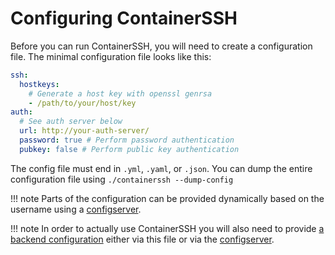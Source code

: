 <h1>Configuring ContainerSSH</h1>

Before you can run ContainerSSH, you will need to create a configuration file. The minimal configuration file looks like this:

```yaml
ssh:
  hostkeys:
    # Generate a host key with openssl genrsa
    - /path/to/your/host/key
auth:
  # See auth server below
  url: http://your-auth-server/
  password: true # Perform password authentication
  pubkey: false # Perform public key authentication
```

The config file must end in `.yml`, `.yaml`, or `.json`. You can dump the entire configuration file using
`./containerssh --dump-config`

!!! note
    Parts of the configuration can be provided dynamically based on the username using a [configserver](configserver.md).

!!! note
    In order to actually use ContainerSSH you will also need to provide [a backend configuration](backends/index.md) either via this file or via the [configserver](configserver.md). 
